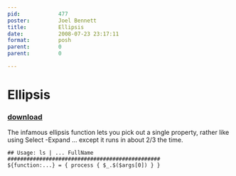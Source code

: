 ```yaml
---
pid:            477
poster:         Joel Bennett
title:          Ellipsis
date:           2008-07-23 23:17:11
format:         posh
parent:         0
parent:         0

---
```


# Ellipsis

### [download](477.ps1)

The infamous ellipsis function lets you pick out a single property, rather like using Select -Expand ... except it runs in about 2/3 the time.

```posh
## Usage: ls | ... FullName
################################################
${function:...} = { process { $_.$($args[0]) } }
```

